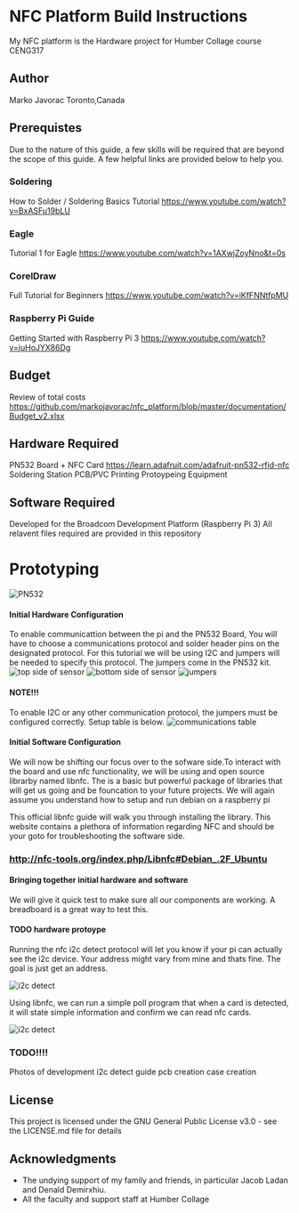 # NFC Platform Build Instructions
My NFC platform is the Hardware project for Humber Collage course CENG317

## Author
Marko Javorac
Toronto,Canada

## Prerequistes
Due to the nature of this guide, a few skills will be required that are beyond the scope of this guide. A few helpful links are provided below to help you.

### Soldering
How to Solder / Soldering Basics Tutorial https://www.youtube.com/watch?v=BxASFu19bLU 
### Eagle
Tutorial 1 for Eagle https://www.youtube.com/watch?v=1AXwjZoyNno&t=0s
### CorelDraw
Full Tutorial for Beginners https://www.youtube.com/watch?v=iKfFNNtfpMU
### Raspberry Pi Guide
Getting Started with Raspberry Pi 3 https://www.youtube.com/watch?v=juHoJYX86Dg

## Budget
Review of total costs
https://github.com/markojavorac/nfc_platform/blob/master/documentation/Budget_v2.xlsx

## Hardware Required
PN532 Board + NFC Card https://learn.adafruit.com/adafruit-pn532-rfid-nfc
Soldering Station
PCB/PVC Printing
Protoypeing Equipment

## Software Required 
Developed for the Broadcom Development Platform (Raspberry Pi 3)
All relavent files required are provided in this repository

# Prototyping
![PN532](https://cdn-shop.adafruit.com/970x728/364-05.jpg)

#### Initial Hardware Configuration
To enable communicattion between the pi and the PN532 Board, You will have to choose a communications protocol and solder header pins on the designated protocol. For this tutorial we will be using I2C and jumpers will be needed to specify this protocol. The jumpers come in the PN532 kit.
![top side of sensor](https://github.com/markojavorac/nfc_platform/blob/master/resources/sensor_pin2.JPG)
![bottom side of sensor](https://github.com/markojavorac/nfc_platform/blob/master/resources/sensor_pin1.JPG)
![jumpers](https://github.com/markojavorac/nfc_platform/blob/master/resources/sensor_jumper.JPG)
#### NOTE!!!
To enable I2C or any other communication protocol, the jumpers must be configured correctly. Setup table is below.
![communications table](https://github.com/markojavorac/nfc_platform/blob/master/resources/i2c_config.png)

#### Initial Software Configuration
We will now be shifting our focus over to the sofware side.To interact with the board and use nfc functionality, we will be using and open source librarby named libnfc. The is a basic but powerful package of libraries that will get us going and be founcation to your future projects. We will again assume you understand how to setup and run debian on a raspberry pi

This official libnfc guide will walk you through installing the library. This website contains a plethora of information regarding NFC and should be your goto for troubleshooting the software side. 
### http://nfc-tools.org/index.php/Libnfc#Debian_.2F_Ubuntu

#### Bringing together initial hardware and software
We will give it quick test to make sure all our components are working. A breadboard is a great way to test this.

#### TODO hardware protoype

Running the nfc i2c detect protocol will let you know if your pi can actually see the i2c device. Your address might vary from mine and thats fine. The goal is just get an address.

![i2c detect](https://github.com/markojavorac/nfc_platform/blob/master/resources/nfc_sw1.png)

Using libnfc, we can run a simple poll program that when a card is detected, it will state simple information and confirm we can read nfc cards.

![i2c detect](https://github.com/markojavorac/nfc_platform/blob/master/resources/nfc_sw2.png)

### TODO!!!! 
Photos of development
i2c detect guide
pcb creation
case creation



## License
This project is licensed under the GNU General Public License v3.0 - see the LICENSE.md file for details

## Acknowledgments
- The undying support of my family and friends, in particular Jacob Ladan and Denald Demirxhiu. 
- All the faculty and support staff at Humber Collage
